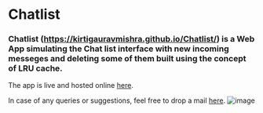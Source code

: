 # Chatlist
###  Chatlist (https://kirtigauravmishra.github.io/Chatlist/) is a Web App simulating the Chat list interface with new incoming messeges and deleting some of them built using the concept of LRU cache.
The app is live and hosted online [here](https://kirtigauravmishra.github.io/Chatlist/).

In case of any queries or suggestions, feel free to drop a mail [here](mailto:kirtigauravmishra@gmail.com).
![image](https://i.ibb.co/02nj7Gq/Screenshot-from-2021-09-29-05-16-11.png)
